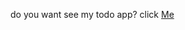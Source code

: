do you want see my todo app? click <a href="https://react-login-register-form-with-smooth.vercel.app/">Me</a>
